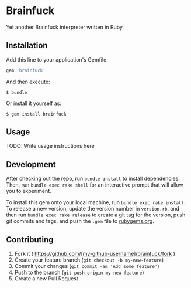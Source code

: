# Brainfuck

Yet another Brainfuck interpreter written in Ruby.

## Installation

Add this line to your application's Gemfile:

```ruby
gem 'brainfuck'
```

And then execute:

    $ bundle

Or install it yourself as:

    $ gem install brainfuck

## Usage

TODO: Write usage instructions here

## Development

After checking out the repo, run `bundle install` to install dependencies. Then, run `bundle exec rake shell` for an interactive prompt that will allow you to experiment.

To install this gem onto your local machine, run `bundle exec rake install`. To release a new version, update the version number in `version.rb`, and then run `bundle exec rake release` to create a git tag for the version, push git commits and tags, and push the `.gem` file to [rubygems.org](https://rubygems.org).

## Contributing

1. Fork it ( https://github.com/[my-github-username]/brainfuck/fork )
2. Create your feature branch (`git checkout -b my-new-feature`)
3. Commit your changes (`git commit -am 'Add some feature'`)
4. Push to the branch (`git push origin my-new-feature`)
5. Create a new Pull Request
